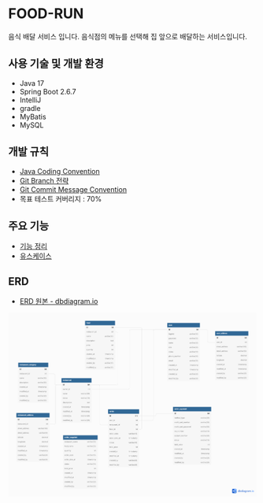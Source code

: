 # FOOD-RUN

음식 배달 서비스 입니다. 음식점의 메뉴를 선택해 집 앞으로 배달하는 서비스입니다.

## 사용 기술 및 개발 환경

- Java 17
- Spring Boot 2.6.7
- IntelliJ
- gradle
- MyBatis
- MySQL

## 개발 규칙

- [Java Coding Convention](https://github.com/f-lab-edu/food-run/wiki/3.Convention#java-coding-convention)
- [Git Branch 전략](https://github.com/f-lab-edu/food-run/wiki/3.Convention#git-branch-%EC%A0%84%EB%9E%B5)
- [Git Commit Message Convention](https://github.com/f-lab-edu/food-run/wiki/3.Convention#commit-message-convention)
- 목표 테스트 커버리지 : 70%

## 주요 기능

- [기능 정리](https://github.com/f-lab-edu/food-run/wiki/1.Home#2-%EA%B8%B0%EB%8A%A5-%EC%86%8C%EA%B0%9C)
- [유스케이스](https://github.com/f-lab-edu/food-run/wiki/2.Use-Case)

## ERD
- [ERD 원본 - dbdiagram.io](https://dbdiagram.io/d/627e692a7f945876b61451b4)

![](ERD.png)
